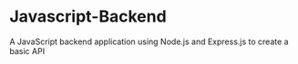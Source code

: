 # Javascript-Backend
A JavaScript backend application using Node.js and Express.js to create a basic API
